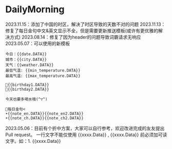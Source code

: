 # DailyMorning

2023.11.15：添加了中国的时区，解决了时区导致的天数不对的问题
2023.11.13：修复了每日金句中文&英文显示不全，但是需要更新推送模板(或许有更优雅的解决方式)
2023.08.14：修复了因为header的问题导致词霸请求无响应
2023.05.07：可以使用的新模板

```
今日：{{date.DATA}}
城市：{{city.DATA}}
天气：{{weather.DATA}}
最低气温: {{min_temperature.DATA}}
最高气温: {{max_temperature.DATA}}

🎂{{birthday1.DATA}}
🎂{{birthday2.DATA}}

今天也要多喝水哦(^▽^)

👋每日金句<
☀{{note_en.DATA}}{{note_en2.DATA}}
☀{{note_ch.DATA}}{{note_ch2.DATA}}
```

2023.05.06：目前有个折中方案，大家可以自行参考，欢迎改进完成的友友提出Pull request。
一行文字不能仅使用 {{xxxx.Data}}  , {{xxxx.Data}} 前必须加可读文字。如：1. {{xxxx.Data}}
